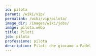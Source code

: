 ```yaml
---
id: pilota
parent: /wiki/vip/
permalink: /wiki/vip/pilota/
image_dir: /images/wiki/jobs/
image: pilota.webp
title: Piloti
job: pilota
professione: pilota
description: Piloti che giocano a Padel
---
```

